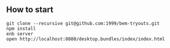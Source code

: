 ## How to start

```
git clone --recursive git@github.com:1999/bem-tryouts.git
npm install
enb server
open http://localhost:8080/desktop.bundles/index/index.html
```

